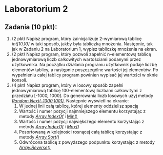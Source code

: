 # Laboratorium 2

## Zadania (10 pkt):
1. (2 pkt) Napisz program, który zainicjalizuje 2-wymiarową tablicę *int[10,10]* w taki sposób, jakby była tabliczką mnożenia. Następnie, tak jak w Zadaniu 2 na Laboratorium 1, wypisz tabliczkę mnożenia na ekran.
2. (2 pkt) Napisz program, który pozwoli zapełnić n–elementową tablicę jednowymiarową liczb całkowitych wartościami podanymi przez użytkownika. Na początku działania programu użytkownik podaje liczbę elementów tablicy, a następnie poszczególne wartości jej elementów. Po wypełnieniu całej tablicy program powinien wypisać jej wartości w oknie konsoli.
3. (4 pkt) Napisz program, który w losowy sposób zapełni jednowymiarową tablicę 100-elementową liczbami całkowitymi z przedziału [-1000, 1000]. Do generowania liczb losowych użyj metody *[Random.Next(-1000,1001)](https://docs.microsoft.com/pl-pl/dotnet/api/system.random.next?view=netcore-3.1)*. Następnie wyświetl na ekranie:
   1. W jednej linii całą tablicę, której elementy oddzielisz spacją
   2. Wartość i numer pozycji najmniejszego elementu korzystając z metody *[Array.IndexOf](https://docs.microsoft.com/pl-pl/dotnet/api/system.array.indexof?view=netcore-3.1)* i [Min()](https://docs.microsoft.com/pl-pl/dotnet/api/system.linq.enumerable.min?view=netcore-3.1#System_Linq_Enumerable_Min_System_Collections_Generic_IEnumerable_System_Nullable_System_Int32___)
   3. Wartość i numer pozycji największego elementu korzystając z metody *[Array.IndexOf](https://docs.microsoft.com/pl-pl/dotnet/api/system.array.indexof?view=netcore-3.1)* i *[Max()](https://docs.microsoft.com/pl-pl/dotnet/api/system.linq.enumerable.max?view=netcore-3.1#System_Linq_Enumerable_Max_System_Collections_Generic_IEnumerable_System_Nullable_System_Double___)*
   4. Posortowaną w kolejności rosnącej całą tablicę korzystając z metody *[Array.Sort()](https://docs.microsoft.com/pl-pl/dotnet/api/system.array.sort?view=netcore-3.1)*
   5. Odwrócona tablicę z powyższego podpunktu korzystając z metody *[Array.Reverse()](https://docs.microsoft.com/pl-pl/dotnet/api/system.array.reverse?view=netcore-3.1#System_Array_Reverse_System_Array_)*

